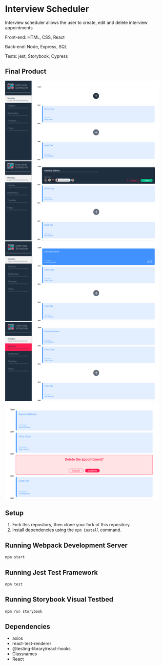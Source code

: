 # Interview Scheduler
Interview scheduler allows the user to create, edit and delete interview appointments

Front-end: HTML, CSS, React

Back-end: Node, Express, SQL

Tests: jest, Storybook, Cypress

## Final Product
!["Avilable appointments"](https://github.com/KanishDabreo/scheduler/blob/master/docs/available-appointment.png?raw=true)
!["Edit appointment view"](https://github.com/KanishDabreo/scheduler/blob/master/docs/edit-appointment.png?raw=true)
!["Main appointment form view"](https://github.com/KanishDabreo/scheduler/blob/master/docs/appointment-form.png?raw=true)
!["Highlighted selected day"](https://github.com/KanishDabreo/scheduler/blob/master/docs/day-selection.png?raw=true)
!["Delete appointment confirmation"](https://github.com/KanishDabreo/scheduler/blob/master/docs/delete-appointment.png?raw=true)

## Setup
1. Fork this repository, then clone your fork of this repository.
2. Install dependencies using the `npm install` command.

## Running Webpack Development Server

```sh
npm start
```

## Running Jest Test Framework

```sh
npm test
```

## Running Storybook Visual Testbed

```sh
npm run storybook
```
## Dependencies
- axios
- react-test-renderer
- @testing-library/react-hooks
- Classnames
- React